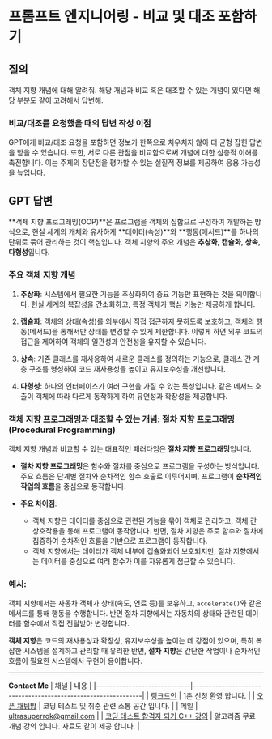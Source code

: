 # 프롬프트 엔지니어링 - 비교 및 대조 포함하기


## 질의
객체 지향 개념에 대해 알려줘. 해당 개념과 비교 혹은 대조할 수 있는 개념이 있다면 해당 부분도 같이 고려해서 답변해.

### 비교/대조를 요청했을 때의 답변 작성 이점
GPT에게 비교/대조 요청을 포함하면 정보가 한쪽으로 치우치지 않아 더 균형 잡힌 답변을 받을 수 있습니다.
또한, 서로 다른 관점을 비교함으로써 개념에 대한 심층적 이해를 촉진합니다.
이는 주제의 장단점을 평가할 수 있는 실질적 정보를 제공하여 응용 가능성을 높입니다.


## GPT 답변
**객체 지향 프로그래밍(OOP)**은 프로그램을 객체의 집합으로 구성하여 개발하는 방식으로, 현실 세계의 개체와 유사하게 **데이터(속성)**와 **행동(메서드)**를 하나의 단위로 묶어 관리하는 것이 핵심입니다. 객체 지향의 주요 개념은 **추상화**, **캡슐화**, **상속**, **다형성**입니다.

### 주요 객체 지향 개념

1. **추상화**: 시스템에서 필요한 기능을 추상화하여 중요 기능만 표현하는 것을 의미합니다. 현실 세계의 복잡성을 간소화하고, 특정 객체가 핵심 기능만 제공하게 합니다.

2. **캡슐화**: 객체의 상태(속성)를 외부에서 직접 접근하지 못하도록 보호하고, 객체의 행동(메서드)을 통해서만 상태를 변경할 수 있게 제한합니다. 이렇게 하면 외부 코드의 접근을 제어하여 객체의 일관성과 안전성을 유지할 수 있습니다.

3. **상속**: 기존 클래스를 재사용하여 새로운 클래스를 정의하는 기능으로, 클래스 간 계층 구조를 형성하여 코드 재사용성을 높이고 유지보수성을 개선합니다.

4. **다형성**: 하나의 인터페이스가 여러 구현을 가질 수 있는 특성입니다. 같은 메서드 호출이 객체에 따라 다르게 동작하게 하여 유연성과 확장성을 제공합니다.

### 객체 지향 프로그래밍과 대조할 수 있는 개념: 절차 지향 프로그래밍(Procedural Programming)

객체 지향 개념과 비교할 수 있는 대표적인 패러다임은 **절차 지향 프로그래밍**입니다.

- **절차 지향 프로그래밍**은 함수와 절차를 중심으로 프로그램을 구성하는 방식입니다. 주요 흐름은 단계별 절차와 순차적인 함수 호출로 이루어지며, 프로그램이 **순차적인 작업의 흐름**을 중심으로 동작합니다.

- **주요 차이점**:
  - 객체 지향은 데이터를 중심으로 관련된 기능을 묶어 객체로 관리하고, 객체 간 상호작용을 통해 프로그램이 동작합니다. 반면, 절차 지향은 주로 함수와 절차에 집중하여 순차적인 흐름을 기반으로 프로그램이 동작합니다.
  - 객체 지향에서는 데이터가 객체 내부에 캡슐화되어 보호되지만, 절차 지향에서는 데이터를 중심으로 여러 함수가 이를 자유롭게 접근할 수 있습니다.

### 예시:
객체 지향에서는 자동차 객체가 상태(속도, 연료 등)를 보유하고, `accelerate()`와 같은 메서드를 통해 행동을 수행합니다. 반면 절차 지향에서는 자동차의 상태와 관련된 데이터를 함수에서 직접 전달받아 변경합니다.

**객체 지향**은 코드의 재사용성과 확장성, 유지보수성을 높이는 데 강점이 있으며, 특히 복잡한 시스템을 설계하고 관리할 때 유리한 반면, **절차 지향**은 간단한 작업이나 순차적인 흐름이 필요한 시스템에서 구현이 용이합니다.


---
**Contact Me**
| 채널                        | 내용                                                          |
|-----------------------------|--------------------------------------------------------------|
| [링크드인](https://www.linkedin.com/in/ultrasuperrok/)               |  1촌 신청 환영 합니다. |
| [오픈 채팅방](https://open.kakao.com/o/gX0WnTCf)             |  코딩 테스트 및 취준 관련 소통 공간 입니다. |
| 메일                   | ultrasuperrok@gmail.com  |
| [코딩 테스트 합격자 되기 C++ 강의](https://inf.run/H9yxm) |  알고리즘 무료 개념 강의 입니다. 자료도 같이 제공 합니다. |

